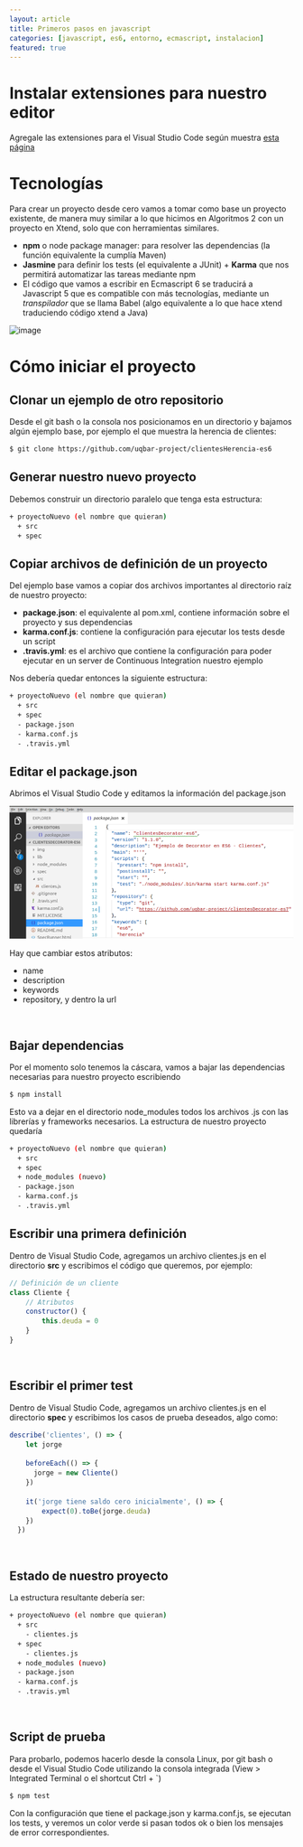 ```yaml
---
layout: article
title: Primeros pasos en javascript
categories: [javascript, es6, entorno, ecmascript, instalacion]
featured: true
---
```


# Instalar extensiones para nuestro editor

Agregale las extensiones para el Visual Studio Code según muestra [esta página](http://wiki.uqbar.org/wiki/articles/instalacion-de-entorno-javascript.html)

# Tecnologías

Para crear un proyecto desde cero vamos a tomar como base un proyecto existente, de manera muy similar a lo que hicimos en Algoritmos 2 con un proyecto en Xtend, solo que con herramientas similares.

- **npm** o node package manager: para resolver las dependencias (la función equivalente la cumplía Maven)
- **Jasmine** para definir los tests (el equivalente a JUnit) + **Karma** que nos permitirá automatizar las tareas mediante npm
- El código que vamos a escribir en Ecmascript 6 se traducirá a Javascript 5 que es compatible con más tecnologías, mediante un *transpilador* que se llama Babel (algo equivalente a lo que hace xtend traduciendo código xtend a Java)

![image](https://i1.wp.com/wipdeveloper.com/wp-content/uploads/2017/05/babel-es6-inaction1.gif?resize=940%2C330&ssl=1)

# Cómo iniciar el proyecto

## Clonar un ejemplo de otro repositorio

Desde el git bash o la consola nos posicionamos en un directorio y bajamos algún ejemplo base, por ejemplo el que muestra la herencia de clientes:

```bash
$ git clone https://github.com/uqbar-project/clientesHerencia-es6
```

## Generar nuestro nuevo proyecto

Debemos construir un directorio paralelo que tenga esta estructura:

```bash
+ proyectoNuevo (el nombre que quieran)
  + src
  + spec
```

## Copiar archivos de definición de un proyecto

Del ejemplo base vamos a copiar dos archivos importantes al directorio raíz de nuestro proyecto:

- **package.json**: el equivalente al pom.xml, contiene información sobre el proyecto y sus dependencias
- **karma.conf.js**: contiene la configuración para ejecutar los tests desde un script
- **.travis.yml**: es el archivo que contiene la configuración para poder ejecutar en un server de Continuous Integration nuestro ejemplo

Nos debería quedar entonces la siguiente estructura:

```bash
+ proyectoNuevo (el nombre que quieran)
  + src
  + spec
  - package.json
  - karma.conf.js
  - .travis.yml
```

## Editar el package.json

Abrimos el Visual Studio Code y editamos la información del package.json

![image](/img/wiki/editarPackageJSONVisualStudio.png)

Hay que cambiar estos atributos:

- name
- description
- keywords
- repository, y dentro la url

<br>

## Bajar dependencias

Por el momento solo tenemos la cáscara, vamos a bajar las dependencias necesarias para nuestro proyecto escribiendo

```bash
$ npm install
```

Esto va a dejar en el directorio node_modules todos los archivos .js con las librerías y frameworks necesarios. La estructura de nuestro proyecto quedaría

```bash
+ proyectoNuevo (el nombre que quieran)
  + src
  + spec
  + node_modules (nuevo)
  - package.json
  - karma.conf.js
  - .travis.yml
```

## Escribir una primera definición

Dentro de Visual Studio Code, agregamos un archivo clientes.js en el directorio **src** y escribimos el código que queremos, por ejemplo:

```javascript
// Definición de un cliente
class Cliente {
	// Atributos
	constructor() {
		this.deuda = 0
	}
}
```
<br>

## Escribir el primer test

Dentro de Visual Studio Code, agregamos un archivo clientes.js en el directorio **spec** y escribimos los casos de prueba deseados, algo como:

```javascript
describe('clientes', () => {
    let jorge
  
    beforeEach(() => {
      jorge = new Cliente()
    })
  
    it('jorge tiene saldo cero inicialmente', () => {
        expect(0).toBe(jorge.deuda)
    }) 
  })
```

<br>

## Estado de nuestro proyecto

La estructura resultante debería ser:

```bash
+ proyectoNuevo (el nombre que quieran)
  + src
    - clientes.js
  + spec
    - clientes.js
  + node_modules (nuevo)
  - package.json
  - karma.conf.js
  - .travis.yml
```

<br>

## Script de prueba

Para probarlo, podemos hacerlo desde la consola Linux, por git bash o desde el Visual Studio Code utilizando la consola integrada (View > Integrated Terminal o el shortcut Ctrl + \`)

```bash
$ npm test
```

Con la configuración que tiene el package.json y karma.conf.js, se ejecutan los tests, y veremos un color verde si pasan todos ok o bien los mensajes de error correspondientes.

